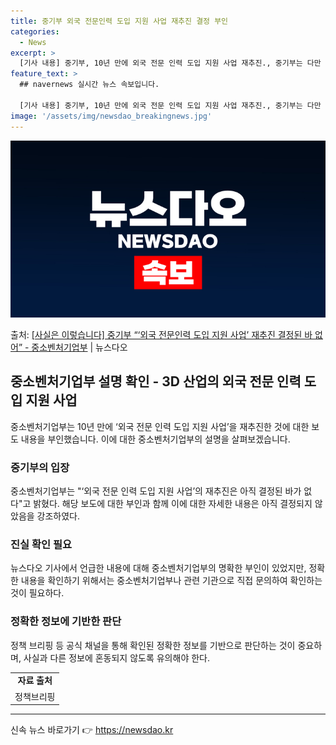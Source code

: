 ```yaml
---
title: 중기부 외국 전문인력 도입 지원 사업 재추진 결정 부인
categories:
  - News
excerpt: >
  [기사 내용] 중기부, 10년 만에 외국 전문 인력 도입 지원 사업 재추진., 중기부는 다만 예전처럼 해외에…
feature_text: >
  ## navernews 실시간 뉴스 속보입니다.

  [기사 내용] 중기부, 10년 만에 외국 전문 인력 도입 지원 사업 재추진., 중기부는 다만 예전처럼 해외에…
image: '/assets/img/newsdao_breakingnews.jpg'
---
```


![뉴스다오 속보](/assets/img/newsdao_breakingnews.jpg)

<p>출처: <a href="https://newsdao.kr/3685" rel="dofollow">[사실은 이렇습니다] 중기부 “‘외국 전문인력 도입 지원 사업’ 재추진 결정된 바 없어” - 중소벤처기업부</a> | 뉴스다오</p>

<h2 data-ke-size="size26">중소벤처기업부 설명 확인 - 3D 산업의 외국 전문 인력 도입 지원 사업</h2>
<p data-ke-size="size16"></p>
중소벤처기업부는 10년 만에 ‘외국 전문 인력 도입 지원 사업’을 재추진한 것에 대한 보도 내용을 부인했습니다. 이에 대한 중소벤처기업부의 설명을 살펴보겠습니다.
<p data-ke-size="size16"></p>

<h3>중기부의 입장</h3>
<p data-ke-size="size16">중소벤처기업부는 "‘외국 전문 인력 도입 지원 사업’의 재추진은 아직 결정된 바가 없다"고 밝혔다. 해당 보도에 대한 부인과 함께 이에 대한 자세한 내용은 아직 결정되지 않았음을 강조하였다.</p>

<h3>진실 확인 필요</h3>
<p data-ke-size="size16">뉴스다오 기사에서 언급한 내용에 대해 중소벤처기업부의 명확한 부인이 있었지만, 정확한 내용을 확인하기 위해서는 중소벤처기업부나 관련 기관으로 직접 문의하여 확인하는 것이 필요하다.</p>

<h3>정확한 정보에 기반한 판단</h3>
<p data-ke-size="size16">정책 브리핑 등 공식 채널을 통해 확인된 정확한 정보를 기반으로 판단하는 것이 중요하며, 사실과 다른 정보에 혼동되지 않도록 유의해야 한다.</p>
<p data-ke-size="size16"></p>
<table>
  <tbody>
    <tr>
      <td style="text-align: center; height: 17px;"><b>자료 출처</b></td>
    </tr>
    <tr>
      <td style="text-align: center; height: 17px;">정책브리핑 </td>
    </tr>
  </tbody>
</table>
<hr> 

신속 뉴스 바로가기 👉 <a href="https://newsdao.kr" rel="dofollow">https://newsdao.kr</a>


